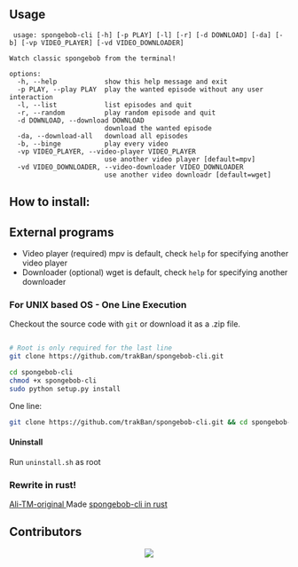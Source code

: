 
## Usage
```
 usage: spongebob-cli [-h] [-p PLAY] [-l] [-r] [-d DOWNLOAD] [-da] [-b] [-vp VIDEO_PLAYER] [-vd VIDEO_DOWNLOADER]

Watch classic spongebob from the terminal!

options:
  -h, --help            show this help message and exit
  -p PLAY, --play PLAY  play the wanted episode without any user interaction
  -l, --list            list episodes and quit
  -r, --random          play random episode and quit
  -d DOWNLOAD, --download DOWNLOAD
                        download the wanted episode
  -da, --download-all   download all episodes
  -b, --binge           play every video
  -vp VIDEO_PLAYER, --video-player VIDEO_PLAYER
                        use another video player [default=mpv]
  -vd VIDEO_DOWNLOADER, --video-downloader VIDEO_DOWNLOADER
                        use another video downloadr [default=wget]
```

## How to install:

## External programs
  - Video player (required) mpv is default, check ```help``` for specifying another video player
  - Downloader (optional) wget is default, check ```help``` for specifying another downloader 

### For UNIX based OS - One Line Execution
Checkout the source code with `git` or download it as a .zip file.
```bash

# Root is only required for the last line
git clone https://github.com/trakBan/spongebob-cli.git

cd spongebob-cli
chmod +x spongebob-cli
sudo python setup.py install
```

One line: 
```bash
git clone https://github.com/trakBan/spongebob-cli.git && cd spongebob-cli && chmod +x spongebob-cli && sudo python setup.py install
```

#### Uninstall
Run ```uninstall.sh``` as root

### Rewrite in rust!
 [Ali-TM-original ](https://github.com/Ali-TM-original) Made [spongebob-cli in rust](https://github.com/Ali-TM-original/SpongbobCli-Rust)
 
## Contributors
<div align="center">
	<a href="https://github.com/trakBan/spongebob-cli/graphs/contributors">
  	<img src="https://contrib.rocks/image?repo=trakBan/spongebob-cli" />
	</a>
</div>
